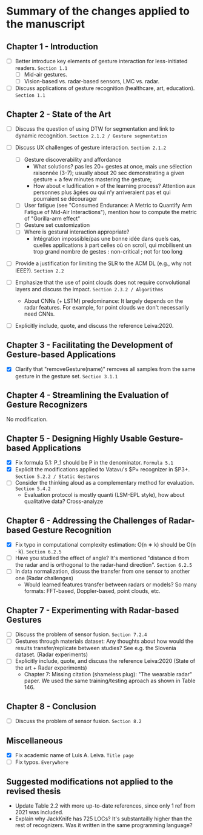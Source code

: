 # Summary of the changes applied to the manuscript
## Chapter 1 - Introduction
- [ ] Better introduce key elements of gesture interaction for less-initiated readers. `Section 1.1`
  - [ ] Mid-air gestures.
  - [ ] Vision-based vs. radar-based sensors, LMC vs. radar.
- [ ] Discuss applications of gesture recognition (healthcare, art, education). `Section 1.1`

## Chapter 2 - State of the Art
- [ ] Discuss the question of using DTW for segmentation and link to dynamic recognition. `Section 2.1.2 / Gesture segmentation`
- [ ] Discuss UX challenges of gesture interaction. `Section 2.1.2`
  - [ ] Gesture discoverability and affordance
    - What solutions? pas les 20+ gestes at once, mais une sélection raisonnée (3-7); usually about 20 sec demonstrating a given gesture + a few minutes mastering the gesture; 
    - How about « ludification » of the learning process? Attention aux personnes plus âgées ou qui n’y arriveraient pas et qui pourraient se décourager
  - [ ] User fatigue (see "Consumed Endurance: A Metric to Quantify Arm Fatigue of Mid-Air Interactions"), mention how to compute the metric of "Gorilla-arm effect"
  - [ ] Gesture set customization
  - [ ] Where is gestural interaction appropriate?
    - Intégration impossible/pas une bonne idée dans quels cas, quelles applications à part celles où on scroll, qui mobilisent un trop grand nombre de gestes : non-critical ; not for too long
- [ ] Provide a justification for limiting the SLR to the ACM DL (e.g., why not IEEE?). `Section 2.2`
- [ ] Emphasize that the use of point clouds does not require convolutional layers and discuss the impact. `Section 2.3.2 / Algorithms`
  - About CNNs (+ LSTM) predominance: It largely depends on the radar features. For example, for point clouds we don't necessarily need CNNs.
- [ ] Explicitly include, quote, and discuss the reference Leiva:2020. 


## Chapter 3 - Facilitating the Development of Gesture-based Applications
- [x] Clarify that "removeGesture(name)" removes all samples from the same gesture in the gesture set. `Section 3.1.1`

## Chapter 4 - Streamlining the Evaluation of Gesture Recognizers
No modification.

## Chapter 5 - Designing Highly Usable Gesture-based Applications
- [x] Fix formula 5.1: P_1 should be P in the denominator. `Formula 5.1`
- [x] Explicit the modifications applied to Vatavu's $P+ recognizer in $P3+. `Section 5.2.2 / Static Gestures`
- [ ] Consider the thinking aloud as a complementary method for evaluation. `Section 5.4.2`
  - Evaluation protocol is mostly quanti (LSM-EPL style), how about qualitative data? Cross-analyze 

## Chapter 6 - Addressing the Challenges of Radar-based Gesture Recognition
- [x] Fix typo in computational complexity estimation: O(n ∗ k) should be O(n · k). `Section 6.2.5`
- [ ] Have you studied the effect of angle? It's mentioned "distance d from the radar and is orthogonal to the radar-hand direction". `Section 6.2.5`
- [ ] In data normalization, discuss the transfer from one sensor to another one (Radar challenges)
  - Would learned features transfer between radars or models? So many formats: FFT-based, Doppler-based, point clouds, etc.

## Chapter 7 - Experimenting with Radar-based Gestures
- [ ] Discuss the problem of sensor fusion. `Section 7.2.4`
- [ ] Gestures through materials dataset: Any thoughts about how would the results transfer/replicate between studies? See e.g. the Slovenia dataset. (Radar experiments)
- [ ] Explicitly include, quote, and discuss the reference Leiva:2020 (State of the art + Radar experiments)
  - Chapter 7: Missing citation (shameless plug): "The wearable radar" paper. We used the same training/testing aproach as shown in Table 146.

## Chapter 8 - Conclusion
- [ ] Discuss the problem of sensor fusion. `Section 8.2`

## Miscellaneous
- [x] Fix academic name of Luis A. Leiva. `Title page`
- [ ] Fix typos. `Everywhere`

## Suggested modifications not applied to the revised thesis
- 	Update Table 2.2 with more up-to-date references, since only 1 ref from 2021 was included.
- 	Explain why JackKnife has 725 LOCs? It's substantailly higher than the rest of recognizers. Was it written in the same programming language?

	


